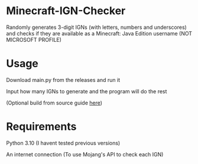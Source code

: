 # Minecraft-IGN-Checker
Randomly generates 3-digit IGNs (with letters, numbers and underscores) and checks if they are available as a Minecraft: Java Edition username (NOT MICROSOFT PROFILE)
# Usage
Download main.py from the releases and run it

Input how many IGNs to generate and the program will do the rest

(Optional build from source guide [here](guide/BFS.md))
# Requirements
Python 3.10 (I havent tested previous versions)

An internet connection (To use Mojang's API to check each IGN)
